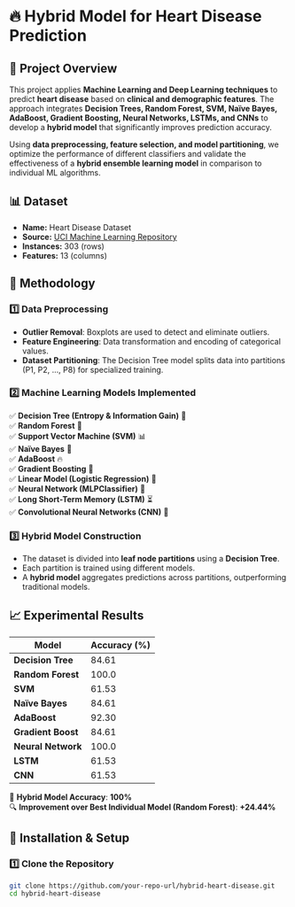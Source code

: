 # 🔥 Hybrid Model for Heart Disease Prediction  

## 📌 Project Overview  
This project applies **Machine Learning and Deep Learning techniques** to predict **heart disease** based on **clinical and demographic features**. The approach integrates **Decision Trees, Random Forest, SVM, Naïve Bayes, AdaBoost, Gradient Boosting, Neural Networks, LSTMs, and CNNs** to develop a **hybrid model** that significantly improves prediction accuracy.  

Using **data preprocessing, feature selection, and model partitioning**, we optimize the performance of different classifiers and validate the effectiveness of a **hybrid ensemble learning model** in comparison to individual ML algorithms.  

## 📊 Dataset  
- **Name:** Heart Disease Dataset  
- **Source:** [UCI Machine Learning Repository](https://archive.ics.uci.edu/dataset/45/heart+disease)  
- **Instances:** 303 (rows)  
- **Features:** 13 (columns)  

## 🚀 Methodology  
### **1️⃣ Data Preprocessing**  
- **Outlier Removal**: Boxplots are used to detect and eliminate outliers.  
- **Feature Engineering**: Data transformation and encoding of categorical values.  
- **Dataset Partitioning**: The Decision Tree model splits data into partitions (P1, P2, ..., P8) for specialized training.  

### **2️⃣ Machine Learning Models Implemented**  
✅ **Decision Tree (Entropy & Information Gain)** 🌲  
✅ **Random Forest** 🌳  
✅ **Support Vector Machine (SVM)** 📊  
✅ **Naïve Bayes** 🤖  
✅ **AdaBoost** 🔥  
✅ **Gradient Boosting** 🚀  
✅ **Linear Model (Logistic Regression)** 🏹  
✅ **Neural Network (MLPClassifier)** 🧠  
✅ **Long Short-Term Memory (LSTM)** ⏳  
✅ **Convolutional Neural Networks (CNN)** 🎯  

### **3️⃣ Hybrid Model Construction**  
- The dataset is divided into **leaf node partitions** using a **Decision Tree**.  
- Each partition is trained using different models.  
- A **hybrid model** aggregates predictions across partitions, outperforming traditional models.  

## 📈 Experimental Results  
| Model                 | Accuracy (%) |
|----------------------|------------|
| **Decision Tree**    | 84.61      |
| **Random Forest**    | 100.0      |
| **SVM**             | 61.53      |
| **Naïve Bayes**     | 84.61      |
| **AdaBoost**        | 92.30      |
| **Gradient Boost**  | 84.61      |
| **Neural Network**  | 100.0      |
| **LSTM**            | 61.53      |
| **CNN**             | 61.53      |

🚀 **Hybrid Model Accuracy**: **100%**  
🔍 **Improvement over Best Individual Model (Random Forest)**: **+24.44%**  

## 📂 Installation & Setup  
### **1️⃣ Clone the Repository**  
```sh
git clone https://github.com/your-repo-url/hybrid-heart-disease.git
cd hybrid-heart-disease
